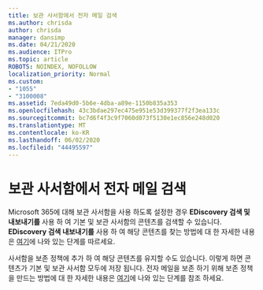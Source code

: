 ```yaml
---
title: 보관 사서함에서 전자 메일 검색
ms.author: chrisda
author: chrisda
manager: dansimp
ms.date: 04/21/2020
ms.audience: ITPro
ms.topic: article
ROBOTS: NOINDEX, NOFOLLOW
localization_priority: Normal
ms.custom:
- "1055"
- "3100008"
ms.assetid: 7eda49d0-5b6e-4dba-a89e-1150b835a353
ms.openlocfilehash: 43c3bdae297ec475e951e53d399377f2f3ea133c
ms.sourcegitcommit: bc7d6f4f3c9f7060d073f5130e1ec856e248d020
ms.translationtype: MT
ms.contentlocale: ko-KR
ms.lasthandoff: 06/02/2020
ms.locfileid: "44495597"
---
```

# <a name="search-for-email-in-the-archive-mailbox"></a>보관 사서함에서 전자 메일 검색

Microsoft 365에 대해 보관 사서함을 사용 하도록 설정한 경우 **EDiscovery 검색 및 내보내기를** 사용 하 여 기본 및 보관 사서함의 콘텐츠를 검색할 수 있습니다. **EDiscovery 검색 내보내기를** 사용 하 여 해당 콘텐츠를 찾는 방법에 대 한 자세한 내용은 [여기](https://docs.microsoft.com/microsoft-365/compliance/export-search-results)에 나와 있는 단계를 따르세요.
  
사서함을 보존 정책에 추가 하 여 해당 콘텐츠를 유지할 수도 있습니다. 이렇게 하면 콘텐츠가 기본 및 보관 사서함 모두에 저장 됩니다. 전자 메일을 보존 하기 위해 보존 정책을 만드는 방법에 대 한 자세한 내용은 [여기](https://docs.microsoft.com/microsoft-365/compliance/retention-policies)에 나와 있는 단계를 참조 하세요.
  